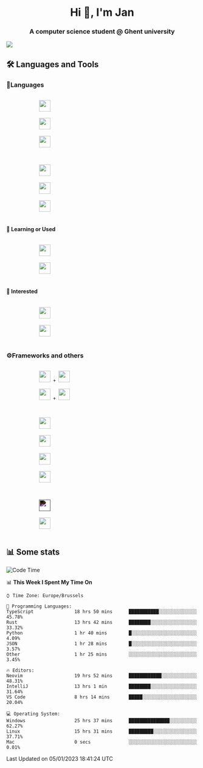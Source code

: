 <h1 align="center">Hi 👋, I'm Jan</h1>
<h3 align="center">A computer science student @ Ghent university</h3>

![](https://komarev.com/ghpvc/?username=NuttyShrimp&style=flat)

<h2>🛠️ Languages and Tools</h2>
<h3>💬Languages</h3>
<div>
    <p>
        <code>
            <img width='30px' src="https://cdn.jsdelivr.net/gh/devicons/devicon/icons/html5/html5-plain.svg">
        </code>
        <code>
            <img width='30px' src="https://cdn.jsdelivr.net/gh/devicons/devicon/icons/sass/sass-original.svg">
        </code>
        <code>
            <img width='30px' src="https://cdn.jsdelivr.net/gh/devicons/devicon/icons/javascript/javascript-plain.svg">
        </code>
    </p>
    <p>
        <code>
            <img width='30px' src="https://cdn.jsdelivr.net/gh/devicons/devicon/icons/typescript/typescript-plain.svg">
        </code>
        <code>
            <img width='30px' src="https://cdn.jsdelivr.net/gh/devicons/devicon/icons/lua/lua-plain-wordmark.svg">
        </code>
        <code>
            <img width='30px' src="https://cdn.jsdelivr.net/gh/devicons/devicon/icons/python/python-original.svg">
        </code>
    </p>
    <h4>🏫 Learning or Used</h4>
    <p>
        <code>
            <img width='30px' src="https://cdn.jsdelivr.net/gh/devicons/devicon/icons/go/go-original-wordmark.svg">
        </code>
        <code>
            <img width='30px' src="https://cdn.jsdelivr.net/gh/devicons/devicon/icons/java/java-original.svg">
        </code>
    </p>
    <h4>💭 Interested</h4>
    <p>
        <code>
            <img width='30px' src="https://cdn.jsdelivr.net/gh/devicons/devicon/icons/csharp/csharp-original.svg">
        </code>
        <code>
            <img width='30px' src="https://cdn.jsdelivr.net/gh/devicons/devicon/icons/rust/rust-plain.svg">
        </code>
    </p>
</div>
<h3>⚙️Frameworks and others</h3>
<div>
    <p>
        <code>
            <img width='30px' src="https://cdn.jsdelivr.net/gh/devicons/devicon/icons/react/react-original.svg"> + <img width='30px' src="https://cdn.jsdelivr.net/gh/devicons/devicon/icons/typescript/typescript-plain.svg">
        </code>
        <code>
            <img width='30px' src="https://cdn.jsdelivr.net/gh/devicons/devicon/icons/vuejs/vuejs-original.svg"> + <img width='30px' src="https://cdn.jsdelivr.net/gh/devicons/devicon/icons/typescript/typescript-plain.svg">
        </code>
    </p>
    <p>
        <code>
            <img width='30px' src="https://cdn.jsdelivr.net/gh/devicons/devicon/icons/nodejs/nodejs-plain.svg">
        </code>
        <code>
            <img width='30px' src="https://cdn.jsdelivr.net/gh/devicons/devicon/icons/mysql/mysql-original.svg">
        </code>
        <code>
            <img width='30px' src="https://cdn.jsdelivr.net/gh/devicons/devicon/icons/postgresql/postgresql-original.svg">
        </code>
        <code>
            <img width='30px' src="https://cdn.jsdelivr.net/gh/devicons/devicon/icons/docker/docker-original.svg">
        </code>
    </p>
        <code>
            <img width='30px' style='filter:invert(1)' src="https://simpleicons.org/icons/intellijidea.svg">
        </code>
        <code>
            <img width='30px' src="https://cdn.jsdelivr.net/gh/devicons/devicon/icons/vscode/vscode-original.svg">
        </code>
    <p>
</div>

<h2>📊 Some stats</h2>

<!--START_SECTION:waka-->
![Code Time](http://img.shields.io/badge/Code%20Time-2%2C341%20hrs%2025%20mins-blue)

📊 **This Week I Spent My Time On** 

```text
⌚︎ Time Zone: Europe/Brussels

💬 Programming Languages: 
TypeScript               18 hrs 50 mins      ███████████░░░░░░░░░░░░░░   45.78% 
Rust                     13 hrs 42 mins      ████████░░░░░░░░░░░░░░░░░   33.32% 
Python                   1 hr 40 mins        █░░░░░░░░░░░░░░░░░░░░░░░░   4.09% 
JSON                     1 hr 28 mins        █░░░░░░░░░░░░░░░░░░░░░░░░   3.57% 
Other                    1 hr 25 mins        ░░░░░░░░░░░░░░░░░░░░░░░░░   3.45%

🔥 Editors: 
Neovim                   19 hrs 52 mins      ████████████░░░░░░░░░░░░░   48.31% 
IntelliJ                 13 hrs 1 min        ████████░░░░░░░░░░░░░░░░░   31.64% 
VS Code                  8 hrs 14 mins       █████░░░░░░░░░░░░░░░░░░░░   20.04%

💻 Operating System: 
Windows                  25 hrs 37 mins      ███████████████░░░░░░░░░░   62.27% 
Linux                    15 hrs 31 mins      █████████░░░░░░░░░░░░░░░░   37.71% 
Mac                      0 secs              ░░░░░░░░░░░░░░░░░░░░░░░░░   0.01%

```


 Last Updated on 05/01/2023 18:41:24 UTC
<!--END_SECTION:waka-->